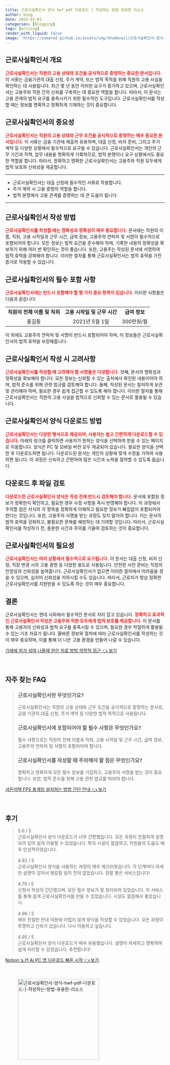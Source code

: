```yaml
---
title: 근로사실확인서 양식 hwf pdf 다운로드 | 작성하는 방법 유용한 리소스
author: bing
date: 2025-02-01
categories: [Blogging]
tags: [writing]
render_with_liquid: false
image: 'https://somered.github.io/assets/img/thumbnail/근로사실확인서-양식-hwf-pdf-다운로드-|-작성하는-방법-유용한-리소스.webp'
---
```



<h2 id='근로사실확인서_개요'>근로사실확인서 개요</h2>

<p><b><span style="color: #ee2323;">근로사실확인서는 직원의 고용 상태와 조건을 공식적으로 증명하는 중요한 문서입니다.</span></b> 이 서류는 금융기관의 대출 신청, 주거 계약, 또는 법적 목적을 위해 직원의 고용 사실을 확인하는 데 사용됩니다. 최근 몇 년 동안 이러한 요구가 증가하고 있으며, 근로사실확인서는 고용주와 직원 간의 신뢰를 구축하는 데 중요한 역할을 합니다. 따라서, 이 문서는 고용 관계의 법적 요구를 충족시키기 위한 필수적인 도구입니다. 근로사실확인서를 작성할 때는 정보를 명확하고 정확하게 기재하는 것이 중요합니다.</p>

<h2 id='근로사실확인서_중요성'>근로사실확인서의 중요성</h2>

<p><b><span style="color: #ee2323;">근로사실확인서는 직원의 고용 상태와 근무 조건을 공식적으로 증명하는 매우 중요한 문서입니다.</span></b> 이 서류는 금융 기관에 제출하 유용하며, 대출 신청, 비자 준비, 그리고 주거 계약 등 다양한 상황에서 필수적으로 요구될 수 있습니다. 근로사실확인서는 개인의 근무 기간과 직책, 업무 내용을 명확하게 기록하므로, 법적 분쟁이나 요구 상황에서도 중요한 역할을 합니다. 따라서, 정확하고 명확한 근로사실확인서는 고용주와 직원 모두에게 법적 보호와 신뢰성을 제공합니다.</p>

<hr />

<ul>
    <li>근로사실확인서는 대출 신청에 필수적인 서류로 작용합니다.</li>
    <li>주거 계약 시 고용 증명의 역할을 합니다.</li>
    <li>법적 분쟁에서 고용 관계를 증명하는 데 큰 도움이 됩니다.</li>
</ul>

<hr />

<h2 id='근로사실확인서_작성방법'>근로사실확인서 작성 방법</h2>

<p><b><span style="color: #ee2323;">근로사실확인서를 작성할 때는 명확성과 정확성이 매우 중요합니다.</span></b> 문서에는 직원의 이름, 직위, 고용 시작일과 근무 시간, 급여 정보, 고용주의 연락처 및 서명이 필수적으로 포함되어야 합니다. 모든 정보는 법적 요건을 준수해야 하며, 기록한 내용의 정확성을 확보하기 위해 여러 번 확인하는 것이 좋습니다. 또한, 고용주는 작성된 문서에 서명하여 법적 효력을 강화해야 합니다. 이러한 절차를 통해 근로사실확인서는 법적 효력을 가진 증거로 작용할 수 있습니다.</p>

<h2 id='근로사실확인서_포함사항'>근로사실확인서의 필수 포함 사항</h2>

<p><b><span style="color: #ee2323;">근로사실확인서에는 반드시 포함해야 할 몇 가지 중요 항목이 있습니다.</span></b> 이러한 사항들은 다음과 같습니다:</p>

<table>
    <tr>
        <td style="text-align: center; height: 17px;"><b>직원의 전체 이름 및 직위</b></td>
        <td style="text-align: center; height: 17px;"><b>고용 시작일 및 근무 시간</b></td>
        <td style="text-align: center; height: 17px;"><b>급여 정보</b></td>
    </tr>
    <tr>
        <td style="text-align: center; height: 17px;">홍길동</td>
        <td style="text-align: center; height: 17px;">2021년 5월 1일</td>
        <td style="text-align: center; height: 17px;">300만원/월</td>
    </tr>
</table>

<p>이 외에도 고용주의 연락처 및 서명이 반드시 포함되어야 하며, 이 정보들은 근로사실확인서의 법적 효력을 보장해줍니다.</p>

<h2 id='근로사실확인서_작성시_고려사항'>근로사실확인서 작성 시 고려사항</h2>

<p><b><span style="color: #ee2323;">근로사실확인서를 작성할 때 고려해야 할 사항들은 다양합니다.</span></b> 첫째, 문서의 명확성과 정확성을 확보해야 합니다. 모든 정보는 신뢰할 수 있는 출처에서 확인된 내용이어야 하며, 법적 준수를 위해 관련 법규를 검토해야 합니다. 둘째, 작성된 문서는 철저하게 보관 및 관리해야 하며, 필요한 경우 쉽게 접근할 수 있도록 해야 합니다. 이러한 절차를 통해 근로사실확인서는 직원의 고용 사실을 법적으로 신뢰할 수 있는 문서로 활용될 수 있습니다.</p>

<h2 id='근로사실확인서_다운로드_방법'>근로사실확인서 양식 다운로드 방법</h2>

<p><b><span style="color: #ee2323;">근로사실확인서는 다양한 형식으로 제공되며, 사용자는 쉽고 간편하게 다운로드할 수 있습니다.</span></b> 아래의 링크를 클릭하면 사용자가 원하는 양식을 선택하여 받을 수 있는 페이지로 이동합니다. 양식은 PC 및 모바일 버전 모두 제공되어 있습니다. 필요한 양식을 선택한 후 다운로드하면 됩니다. 다운로드된 문서는 개인의 상황에 맞게 수정을 가하여 사용하면 됩니다. 이 과정은 신속하고 간편하여 많은 시간과 노력을 절약할 수 있도록 돕습니다.</p>

<h2 id='근로사실확인서_검토후_작성'>다운로드 후 파일 검토</h2>

<p><b><span style="color: #ee2323;">다운로드한 근로사실확인서 양식은 작성 전에 반드시 검토해야 합니다.</span></b> 문서에 포함된 정보가 정확한지 확인하고, 필요한 경우 수정 사항을 즉시 반영해야 합니다. 이 과정에서 주의할 점은 서식의 각 항목을 정확하게 이해하고 필요한 정보가 빠짐없이 포함되어야 한다는 것입니다. 또한, 고용주의 서명을 받는 과정도 잊지 말아야 합니다. 이는 문서의 법적 효력을 강화하고, 불필요한 문제를 예방하는 데 기여할 것입니다. 따라서, 근로사실확인서를 작성하기 전, 충분한 시간과 주의를 기울여 검토하는 것이 중요합니다.</p>

<h2 id='근로사실확인서_필요성'>근로사실확인서의 필요성</h2>

<p><b><span style="color: #ee2323;">근로사실확인서는 여러 상황에서 필수적으로 요구됩니다.</span></b> 이 문서는 대출 신청, 비자 신청, 직장 변경 시의 고용 증명 등 다양한 용도로 사용됩니다. 안전한 사전 준비는 직장의 안정성과 신뢰성을 높여줍니다. 근로사실확인서가 없으면 이러한 절차에서 어려움을 겪을 수 있으며, 심지어 신뢰성을 저하시킬 수도 있습니다. 따라서, 근로자가 항상 정확한 근로사실확인서를 지원받을 수 있도록 하는 것이 매우 중요합니다.</p>

<h2 id='결론'>결론</h2>

<p>근로사실확인서는 현대 사회에서 필수적인 문서로 자리 잡고 있습니다. <b><span style="color: #ee2323;">정확하고 효과적인 근로사실확인서 작성은 고용주와 직원 모두에게 법적 보호를 제공합니다.</span></b> 이 문서를 통해 고용자의 신뢰성과 법적 요구를 충족시킬 수 있으며, 필요한 경우 적절하게 활용될 수 있는 기초 자료가 됩니다. 올바른 정보와 절차에 따라 근로사실확인서를 작성하는 것이 매우 중요하며, 이를 통해 더 나은 고용 환경을 만들어 나갈 수 있습니다.</p>


<p><a class="click-button" title="가래에 피가 섞여 나올때 원인 치료 방법 의학적 접근" href="https://somered.github.io/posts/%EA%B0%80%EB%9E%98%EC%97%90-%ED%94%BC%EA%B0%80-%EC%84%9E%EC%97%AC-%EB%82%98%EC%98%AC%EB%95%8C-%EC%9B%90%EC%9D%B8-%EC%B9%98%EB%A3%8C-%EB%B0%A9%EB%B2%95-%EC%9D%98%ED%95%99%EC%A0%81-%EC%A0%91%EA%B7%BC/" rel="dofollow">가래에 피가 섞여 나올때 원인 치료 방법 의학적 접근 👈 보기</a></p><br>
<h2 id='자주_찾는_FAQ'>자주 찾는 FAQ</h2>
<div itemscope="" itemtype="https://schema.org/FAQPage"> 
<blockquote> 
<div itemscope="" itemprop="mainEntity" itemtype="https://schema.org/Question"> 
<h3 itemprop="name">근로사실확인서란 무엇인가요?</h3> 
<div itemscope="" itemprop="acceptedAnswer" itemtype="https://schema.org/Answer"> 
<span itemprop="text"> 
<p>근로사실확인서는 직원의 고용 상태와 근무 조건을 공식적으로 증명하는 문서로, 금융 기관의 대출 신청, 주거 계약 등 다양한 법적 목적으로 사용됩니다.</p> 
</span> 
</div> 
</div> 
<div itemscope="" itemprop="mainEntity" itemtype="https://schema.org/Question"> 
<h3 itemprop="name">근로사실확인서에 포함되어야 할 필수 사항은 무엇인가요?</h3> 
<div itemscope="" itemprop="acceptedAnswer" itemtype="https://schema.org/Answer"> 
<span itemprop="text"> 
<p>필수 사항으로는 직원의 전체 이름과 직위, 고용 시작일 및 근무 시간, 급여 정보, 고용주의 연락처 및 서명이 포함되어야 합니다.</p> 
</span> 
</div> 
</div> 
<div itemscope="" itemprop="mainEntity" itemtype="https://schema.org/Question"> 
<h3 itemprop="name">근로사실확인서를 작성할 때 주의해야 할 점은 무엇인가요?</h3> 
<div itemscope="" itemprop="acceptedAnswer" itemtype="https://schema.org/Answer"> 
<span itemprop="text"> 
<p>명확하고 정확하게 모든 필수 정보를 기입하고, 고용주의 서명을 받는 것이 중요합니다. 또한, 법적 준수를 위해 고용 관련 법규를 따라야 합니다.</p> 
</span> 
</div> 
</div> 
</blockquote> 
</div>
<p><a class="click-button" title="서든어택 FPS 총게임 설치하는 방법 간단 안내" href="https://somered.github.io/posts/%EC%84%9C%EB%93%A0%EC%96%B4%ED%83%9D-FPS-%EC%B4%9D%EA%B2%8C%EC%9E%84-%EC%84%A4%EC%B9%98%ED%95%98%EB%8A%94-%EB%B0%A9%EB%B2%95-%EA%B0%84%EB%8B%A8-%EC%95%88%EB%82%B4/" rel="dofollow">서든어택 FPS 총게임 설치하는 방법 간단 안내 👈 보기</a></p><br>
<h2 id='후기'>후기</h2>
<div itemscope itemtype="https://schema.org/Product">
  <blockquote>
  <div itemprop="review" itemscope itemtype="https://schema.org/Review">
      <div itemprop="reviewRating" itemscope itemtype="https://schema.org/Rating"> <span itemprop="ratingValue">5.0</span> / <span itemprop="bestRating">5</span> </div>
      <span itemprop="reviewBody">근로사실확인서 양식 다운로드가 너무 간편했습니다. 모든 과정이 친절하게 설명되어 있어 쉽게 이용할 수 있었습니다. 특히 시설이 깔끔하고, 직원들의 도움도 매우 인상적이었습니다.</span>
  </div>
  <br>
  <div itemprop="review" itemscope itemtype="https://schema.org/Review">
      <div itemprop="reviewRating" itemscope itemtype="https://schema.org/Rating"> <span itemprop="ratingValue">4.92</span> / <span itemprop="bestRating">5</span> </div>
      <span itemprop="reviewBody">근로사실확인서 양식을 사용하는 과정이 매우 매끄러웠습니다. 각 단계마다 자세한 설명이 있어서 헷갈릴 일이 전혀 없었습니다. 정말 좋은 서비스입니다!</span>
  </div>
  <br>
  <div itemprop="review" itemscope itemtype="https://schema.org/Review">
      <div itemprop="reviewRating" itemscope itemtype="https://schema.org/Rating"> <span itemprop="ratingValue">4.79</span> / <span itemprop="bestRating">5</span> </div>
      <span itemprop="reviewBody">신청서 작성이 간단했으며, 모든 필수 정보가 잘 정리되어 있었습니다. 이 서비스를 통해 쉽게 근로사실확인서를 만들 수 있었습니다. 시설도 깔끔해서 좋았습니다.</span>
  </div>
  <br>
  <div itemprop="review" itemscope itemtype="https://schema.org/Review">
      <div itemprop="reviewRating" itemscope itemtype="https://schema.org/Rating"> <span itemprop="ratingValue">4.96</span> / <span itemprop="bestRating">5</span> </div>
      <span itemprop="reviewBody">매우 친절한 안내 덕분에 어렵지 않게 양식을 작성할 수 있었습니다. 모든 과정이 투명하고 신뢰가 갔습니다. 다시 이용하고 싶습니다.</span>
  </div>
  <br>
  <div itemprop="review" itemscope itemtype="https://schema.org/Review">
      <div itemprop="reviewRating" itemscope itemtype="https://schema.org/Rating"> <span itemprop="ratingValue">4.95</span> / <span itemprop="bestRating">5</span> </div>
      <span itemprop="reviewBody">근로사실확인서 양식 다운로드가 매우 유용했습니다. 설명이 자세하고 명확하여 쉽게 처리할 수 있었습니다. 추천합니다!</span>
  </div>
  </blockquote>
</div>
<p><a class="click-button" title="Notion 노션 Ai PC 앱 다운로드 빠른 시작" href="https://somered.github.io/posts/Notion-%EB%85%B8%EC%85%98-Ai-PC-%EC%95%B1-%EB%8B%A4%EC%9A%B4%EB%A1%9C%EB%93%9C-%EB%B9%A0%EB%A5%B8-%EC%8B%9C%EC%9E%91/" rel="dofollow">Notion 노션 Ai PC 앱 다운로드 빠른 시작 👈 보기</a></p><br>
<figure class="image"><img src="https://somered.github.io/assets/img/thumbnail/근로사실확인서-양식-hwf-pdf-다운로드-|-작성하는-방법-유용한-리소스.webp" alt="근로사실확인서-양식-hwf-pdf-다운로드-|-작성하는-방법-유용한-리소스" width="256" height="256"></figure>